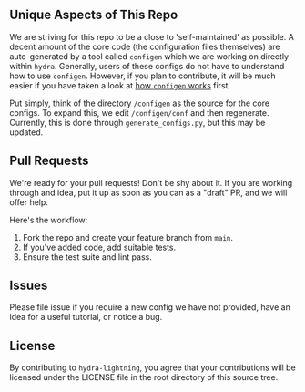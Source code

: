 ## Unique Aspects of This Repo
We are striving for this repo to be a close to 'self-maintained' as possible.
A decent amount of the core code (the configuration files themselves) are auto-generated
by a tool called `configen` which we are working on directly within `hydra`. Generally,
users of these configs do not have to understand how to use `configen`. However, if you
plan to contribute, it will be much easier if you have taken a look at
[how `configen` works](https://github.com/facebookresearch/hydra/tree/master/tools/configen) first.

Put simply, think of the directory `/configen` as the source for the core configs. To expand this,
we edit `/configen/conf` and then regenerate. Currently, this is done through `generate_configs.py`,
but this may be updated.


## Pull Requests
We're ready for your pull requests! Don't be shy about it. If you are working through
and idea, put it up as soon as you can as a "draft" PR, and we will offer help.

Here's the workflow:

1. Fork the repo and create your feature branch from `main`.
2. If you've added code, add suitable tests.
3. Ensure the test suite and lint pass.

## Issues
Please file issue if you require a new config we have not provided, have an idea for a useful tutorial, or notice a bug.

## License
By contributing to `hydra-lightning`, you agree that your contributions will be licensed
under the LICENSE file in the root directory of this source tree.
